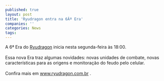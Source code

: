 ```yaml
---
published: true
layout: post
title: 'Ryudragon entra na 6Âª Era'
companies: ''
categories: News
tags: 
---
```

A 6&ordf; Era do <a href="{{ site.baseurl }}/index.php?p=c&amp;id=168">Ryudragon</a>
 inicia nesta segunda-feira &agrave;s 18:00.<br /><br />Essa nova Era traz algumas novidades: novas unidades de combate, novas caracter&iacute;sticas para as origens e monitora&ccedil;&atilde;o do feudo pelo celular.<br /><br />Confira mais em <a href="http://www.ryudragon.com.br" target="_blank">www.ryudragon.com.br</a>
.

